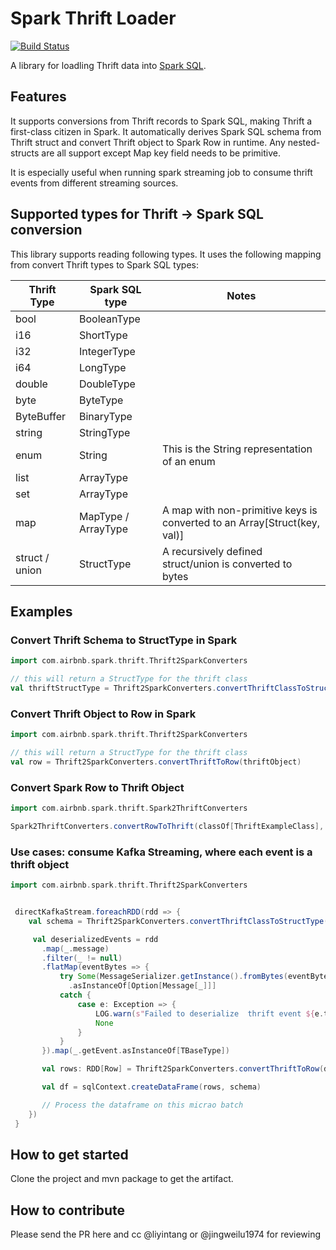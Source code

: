 

# Spark Thrift Loader
[![Build Status](https://travis-ci.org/airbnb/airbnb-spark-thrift.svg)](https://travis-ci.org/airbnb/airbnb-spark-thrift)


A library for loadling Thrift data into [Spark SQL](http://spark.apache.org/docs/latest/sql-programming-guide.html).

## Features

It supports conversions from Thrift records to Spark SQL, making Thrift a first-class citizen in Spark.
It automatically derives Spark SQL schema from Thrift struct and convert Thrift object to Spark Row in runtime.
Any nested-structs are all support except Map key field needs to be primitive.

It is especially useful when running spark streaming job to consume thrift events from different streaming sources.


## Supported types for Thrift -> Spark SQL conversion

This library supports reading following types. It uses the following mapping from convert Thrift types to Spark SQL types:

| Thrift Type | Spark SQL type | Notes |
| --- | --- | --- |
| bool | BooleanType |
| i16 | ShortType |
| i32 | IntegerType |
| i64 | LongType |
| double | DoubleType |
| byte | ByteType |
| ByteBuffer | BinaryType | 
| string | StringType |
| enum | String | This is the String representation of an enum |
| list | ArrayType |
| set | ArrayType |
| map | MapType / ArrayType | A map with non-primitive keys is converted to an Array[Struct(key, val)] |
| struct / union| StructType | A recursively defined struct/union is converted to bytes |


## Examples


### Convert Thrift Schema to StructType in Spark
```scala
import com.airbnb.spark.thrift.Thrift2SparkConverters

// this will return a StructType for the thrift class
val thriftStructType = Thrift2SparkConverters.convertThriftClassToStructType(classOf[ThriftExampleClass])
```

### Convert Thrift Object to Row in Spark
```scala
import com.airbnb.spark.thrift.Thrift2SparkConverters

// this will return a StructType for the thrift class
val row = Thrift2SparkConverters.convertThriftToRow(thriftObject)
```

### Convert Spark Row to Thrift Object
```scala
import com.airbnb.spark.thrift.Spark2ThriftConverters

Spark2ThriftConverters.convertRowToThrift(classOf[ThriftExampleClass], sparkRowOfThriftExampleClass)
```

### Use cases: consume Kafka Streaming, where each event is a thrift object
```scala
import com.airbnb.spark.thrift.Thrift2SparkConverters


 directKafkaStream.foreachRDD(rdd => {
    val schema = Thrift2SparkConverters.convertThriftClassToStructType(classOf[ThriftExampleClass])

     val deserializedEvents = rdd
       .map(_.message)
       .filter(_ != null)
       .flatMap(eventBytes => {
           try Some(MessageSerializer.getInstance().fromBytes(eventBytes))
             .asInstanceOf[Option[Message[_]]]
           catch {
               case e: Exception => {
                   LOG.warn(s"Failed to deserialize  thrift event ${e.toString}")
                   None
               }
           }
       }).map(_.getEvent.asInstanceOf[TBaseType])

       val rows: RDD[Row] = Thrift2SparkConverters.convertThriftToRow(deserializedEvents)

       val df = sqlContext.createDataFrame(rows, schema)

       // Process the dataframe on this micrao batch
    })
 }
```

## How to get started
Clone the project and mvn package to get the artifact.


## How to contribute
Please send the PR here and cc @liyintang or @jingweilu1974 for reviewing
